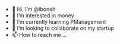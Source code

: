 - 👋 Hi, I’m @iboneh
- 👀 I’m interested in money
- 🌱 I’m currently learning PManagement
- 💞️ I’m looking to collaborate on my startup
- 📫 How to reach me ...

<!---
iboneh/iboneh is a ✨ special ✨ repository because its `README.md` (this file) appears on your GitHub profile.
You can click the Preview link to take a look at your changes.
--->
